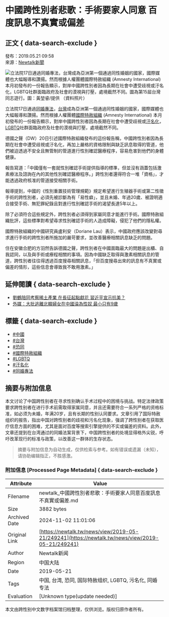 # 中國跨性別者悲歌：手術要家人同意 百度訊息不真實或偏差

## 正文 { data-search-exclude }


發布：2019.05.21 09:58  
來源：[Newtalk新聞](https://newtalk.tw/news/view/2019-05-21/249241)

![立法院17日通過同婚專法，台灣成為亞洲第一個通過同性婚姻的國家，國際媒體也大幅報導和讚揚。然而根據人權團體國際特赦組織 (Amnesty International) 本月初發布的一份報告顯示，對岸中國跨性別者因為長期在社會中遭受歧視或汙名化，LGBTQ社群面臨政府及社會的漠視與打壓，處境截然不同。圖為第15屆台灣同志遊行。圖：黃堃睿/提供 （資料照片）](https://images.newtalk.tw/resize_action2/800/album/news/102/5ad8142984abf.jpg)

立法院17日通過[同婚專法](https://newtalk.tw/search?q=同婚專法)，[台灣](https://newtalk.tw/search?q=台灣)成為亞洲第一個通過同性婚姻的國家，國際媒體也大幅報導和讚揚。然而根據人權團體[國際特赦組織](https://newtalk.tw/search?q=國際特赦組織) (Amnesty International) 本月初發布的一份報告顯示，對岸中國跨性別者因為長期在社會中遭受歧視或[汙名化](https://newtalk.tw/search?q=汙名化)，[LGBTQ](https://newtalk.tw/search?q=LGBTQ)社群面臨政府及社會的漠視與打壓，處境截然不同。

德國之聲（DW）20日引述國際特赦組織發布的這份報告稱，中國跨性別者因為長期在社會中遭受歧視或汙名化，再加上嚴格的資格限制與缺乏訊息取得的管道，他們被迫透過不安全且無管制的管道進行性別確認醫療程序，容易危害到他們的身體健康。

報告寫道：「中國僅有一套就性別確認手術提供指導的標準，但並沒有涵蓋包括激素療法及諮詢在內的其他性別確認醫療程序。」跨性別者還得符合一堆「資格」，才能透過政府核准的管道接受相關手術。

報導提到，中國的《性別重置技術管理規範》規定希望進行生殖器手術或第二性徵手術的跨性別者，必須先被診斷為有「易性癖」，並且未婚、年過20歲、被證明適合接受手術、無犯罪紀錄且對進行性別確認手術的渴望長達5年以上。

除了必須符合這些規定外，跨性別者必須得到家屬同意才能進行手術。國際特赦組織批評，這些標準對希望尋求性別確認手術的人造成障礙，侵犯了他們的隱私權。

國際特赦組織的中國研究員盧利安（Doriane Lau）表示，中國政府應該改變對尋求進行手術的跨性別者所施加的嚴苛要求，並改善醫療相關訊息缺乏的問題。

住在安徽合肥的方羽然告訴德國之聲，跨性別者在中國面臨最大的問題是出櫃、自我認同，以及與手術或療程相關的事項。因為中國缺乏取得與激素相關訊息的管道，跨性別者往往得透過百度搜尋相關訊息，「但百度搜尋出來的訊息有不真實或偏差的情形，這些信息會導致我不敢用激素。」

## 延伸閱讀 { data-search-exclude }
- [劉鶴陪同考察稀土產業 在長征起點獻花 習近平宣示抗美？](https://newtalk.tw/news/view/2019-05-21/249269)
- [外媒：大批逃離北韓婦女在中國淪為性奴 最小只有9歲](https://newtalk.tw/news/view/2019-05-21/249226)

## 標籤 { data-search-exclude }
- [#中國](https://newtalk.tw/news/subcategory/7/%E4%B8%AD%E5%9C%8B)
- [#台灣](https://newtalk.tw/search?q=%E5%8F%B0%E7%81%A3&type=tab)
- [#恐同](https://newtalk.tw/search?q=%E6%81%90%E5%90%8C&type=tab)
- [#國際特赦組織](https://newtalk.tw/search?q=%E5%9C%8B%E9%9A%9B%E7%89%B9%E8%B5%A6%E7%B5%84%E7%B9%94&type=tab)
- [#LGBTQ](https://newtalk.tw/search?q=LGBTQ&type=tab)
- [#汙名化](https://newtalk.tw/search?q=%E6%B1%99%E5%90%8D%E5%8C%96&type=tab)
- [#同婚專法](https://newtalk.tw/search?q=%E5%90%8C%E5%A9%9A%E5%B0%88%E6%B3%95&type=tab)
<!-- tcd_original_link https://newtalk.tw/news/view/2019-05-21/249241 -->
## 摘要与附加信息

<!-- tcd_abstract -->
本文讨论了中国跨性别者在寻求性别确认手术过程中的困境与挑战。特定法律政策要求跨性别者在进行手术前需取得家属同意，并且还需要符合一系列严格的资格标准，如必须为未婚，年满20岁，且有长期的性别认同要求。文章引用了国际特赦组织的报告，指出中国对跨性别者的歧视和污名化现象，强调了跨性别者在获取医疗信息方面的困难，尤其是面对百度等搜索引擎提供的不实或偏差的资料。此外，文章还提到在台湾通过的同婚法案背景下，中国跨性别者的处境显得格外尖锐，呼吁改革现行的标准与政策，以改善这一群体的生存状态。
<!-- tcd_abstract_end -->

> 摘要与附加信息为自动生成，仅供检索与参考。如有错误或遗漏（未知），请协助编辑指正，不胜感激。

### 附加信息 [Processed Page Metadata] { data-search-exclude }

| Attribute       | Value                                  |
|-----------------|----------------------------------------|
| Filename        | newtalk_中國跨性別者悲歌：手術要家人同意百度訊息不真實或偏差.md                             |
| Size            | 3882 bytes                           |
| Archived Date   | 2024-11-02 11:01:06                             |
| Original Link   | [https://newtalk.tw/news/view/2019-05-21/249241](https://newtalk.tw/news/view/2019-05-21/249241)                       |
| Author          | Newtalk新闻                               |
| Region          | 中国大陆                               |
| Date            | 2019-05-21                                 |
| Tags            | 中国, 台湾, 恐同, 国际特赦组织, LGBTQ, 污名化, 同婚专法                                 |
| Evaluation            | [Unknown type(update needed)]                                 |
<!-- tcd_table_end -->

本文由跨性别中文数字档案馆归档整理，仅供浏览。版权归原作者所有。
